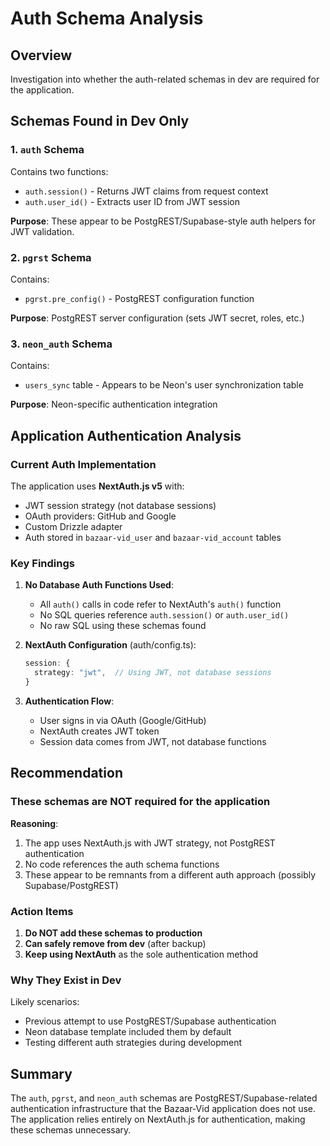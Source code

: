 # Auth Schema Analysis

## Overview
Investigation into whether the auth-related schemas in dev are required for the application.

## Schemas Found in Dev Only

### 1. `auth` Schema
Contains two functions:
- `auth.session()` - Returns JWT claims from request context
- `auth.user_id()` - Extracts user ID from JWT session

**Purpose**: These appear to be PostgREST/Supabase-style auth helpers for JWT validation.

### 2. `pgrst` Schema
Contains:
- `pgrst.pre_config()` - PostgREST configuration function

**Purpose**: PostgREST server configuration (sets JWT secret, roles, etc.)

### 3. `neon_auth` Schema
Contains:
- `users_sync` table - Appears to be Neon's user synchronization table

**Purpose**: Neon-specific authentication integration

## Application Authentication Analysis

### Current Auth Implementation
The application uses **NextAuth.js v5** with:
- JWT session strategy (not database sessions)
- OAuth providers: GitHub and Google
- Custom Drizzle adapter
- Auth stored in `bazaar-vid_user` and `bazaar-vid_account` tables

### Key Findings
1. **No Database Auth Functions Used**: 
   - All `auth()` calls in code refer to NextAuth's `auth()` function
   - No SQL queries reference `auth.session()` or `auth.user_id()`
   - No raw SQL using these schemas found

2. **NextAuth Configuration** (auth/config.ts):
   ```typescript
   session: {
     strategy: "jwt",  // Using JWT, not database sessions
   }
   ```

3. **Authentication Flow**:
   - User signs in via OAuth (Google/GitHub)
   - NextAuth creates JWT token
   - Session data comes from JWT, not database functions

## Recommendation

### These schemas are NOT required for the application

**Reasoning**:
1. The app uses NextAuth.js with JWT strategy, not PostgREST authentication
2. No code references the auth schema functions
3. These appear to be remnants from a different auth approach (possibly Supabase/PostgREST)

### Action Items
1. **Do NOT add these schemas to production**
2. **Can safely remove from dev** (after backup)
3. **Keep using NextAuth** as the sole authentication method

### Why They Exist in Dev
Likely scenarios:
- Previous attempt to use PostgREST/Supabase authentication
- Neon database template included them by default
- Testing different auth strategies during development

## Summary
The `auth`, `pgrst`, and `neon_auth` schemas are PostgREST/Supabase-related authentication infrastructure that the Bazaar-Vid application does not use. The application relies entirely on NextAuth.js for authentication, making these schemas unnecessary.